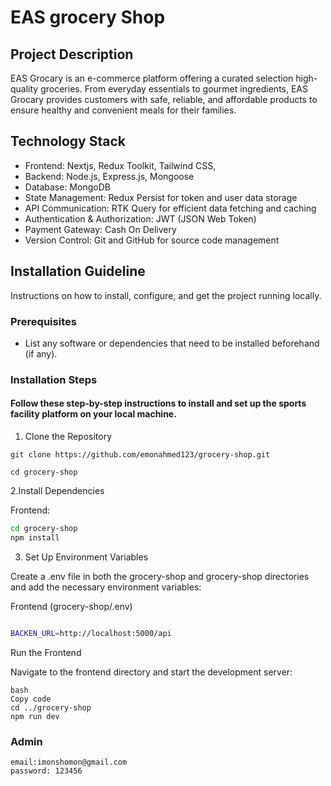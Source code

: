 # EAS grocery Shop

## Project Description

EAS Grocary is an e-commerce platform offering a curated selection high-quality groceries. From everyday essentials to gourmet ingredients, EAS Grocary provides customers with safe, reliable, and affordable products to ensure healthy and convenient meals for their families.

## Technology Stack

- Frontend: Nextjs, Redux Toolkit, Tailwind CSS,
- Backend: Node.js, Express.js, Mongoose
- Database: MongoDB
- State Management: Redux Persist for token and user data storage
- API Communication: RTK Query for efficient data fetching and caching
- Authentication & Authorization: JWT (JSON Web Token)
- Payment Gateway: Cash On Delivery
- Version Control: Git and GitHub for source code management

## Installation Guideline

Instructions on how to install, configure, and get the project running locally.

### Prerequisites

- List any software or dependencies that need to be installed beforehand (if any).

### Installation Steps

#### Follow these step-by-step instructions to install and set up the sports facility platform on your local machine.

1. Clone the Repository

```
git clone https://github.com/emonahmed123/grocery-shop.git

cd grocery-shop
```

2.Install Dependencies

Frontend:

```bash
cd grocery-shop
npm install
```

3. Set Up Environment Variables

Create a .env file in both the grocery-shop and grocery-shop directories and add the necessary environment variables:

Frontend (grocery-shop/.env)

```bash

BACKEN_URL=http://localhost:5000/api

```

Run the Frontend

Navigate to the frontend directory and start the development server:

```
bash
Copy code
cd ../grocery-shop
npm run dev
```

### Admin

```
email:imonshomon@gmail.com
password: 123456
```

